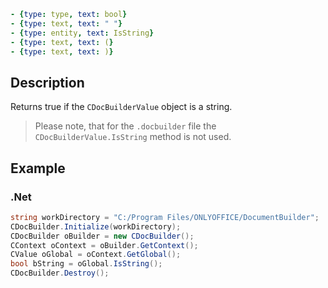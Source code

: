 ```yml signature
- {type: type, text: bool}
- {type: text, text: " "}
- {type: entity, text: IsString}
- {type: text, text: (}
- {type: text, text: )}
```

## Description

Returns true if the `CDocBuilderValue` object is a string.

> Please note, that for the `.docbuilder` file the `CDocBuilderValue.IsString` method is not used.

## Example

### .Net

```cs
string workDirectory = "C:/Program Files/ONLYOFFICE/DocumentBuilder";
CDocBuilder.Initialize(workDirectory);
CDocBuilder oBuilder = new CDocBuilder();
CContext oContext = oBuilder.GetContext();
CValue oGlobal = oContext.GetGlobal();
bool bString = oGlobal.IsString();
CDocBuilder.Destroy();
```
